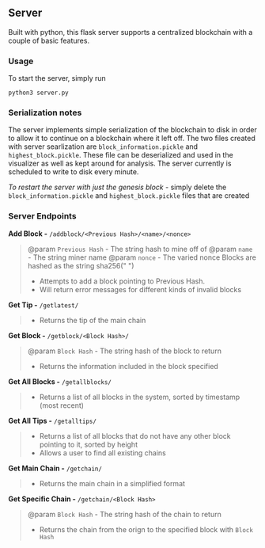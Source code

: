 ## Server

Built with python, this flask server supports a centralized blockchain with a couple of basic features.

### Usage

To start the server, simply run

`python3 server.py`

### Serialization notes

The server implements simple serialization of the blockchain to disk in order to allow it to continue on a blockchain where it left off.  The two files created with server searlization are `block_information.pickle` and `highest_block.pickle`.  These file can be deserialized and used in the visualizer as well as kept around for analysis.  The server currently is scheduled to write to disk every minute.  

*To restart the server with just the genesis block* - simply delete the `block_information.pickle` and `highest_block.pickle` files that are created

### Server Endpoints

**Add Block -** `/addblock/<Previous Hash>/<name>/<nonce>`
>  @param `Previous Hash` - The string hash to mine off of
>  @param `name` - The string miner name
>  @param `nonce` - The varied nonce 
>  Blocks are hashed as the string sha256("<Previous Hash> <name> <nonce>")
>  - Attempts to add a block pointing to Previous Hash.  
>  - Will return error messages for different kinds of invalid blocks

**Get Tip -** `/getlatest/`
>  - Returns the tip of the main chain

**Get Block -** `/getblock/<Block Hash>/`
>  @param `Block Hash` - The string hash of the block to return
>  - Returns the information included in the block specified

**Get All Blocks -** `/getallblocks/`
>  - Returns a list of all blocks in the system, sorted by timestamp (most recent)

**Get All Tips -** `/getalltips/`
>  - Returns a list of all blocks that do not have any other block pointing to it, sorted by height
>  - Allows a user to find all existing chains

**Get Main Chain -** `/getchain/`
>  - Returns the main chain in a simplified format

**Get Specific Chain -** `/getchain/<Block Hash>`
>  @param `Block Hash` - The string hash of the chain to return
>  - Returns the chain from the orign to the specified block with `Block Hash`

